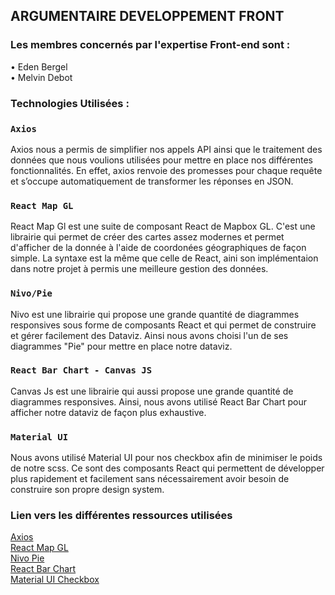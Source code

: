 ## ARGUMENTAIRE DEVELOPPEMENT FRONT

### Les membres concernés par l'expertise Front-end sont :

• Eden Bergel<br/>
• Melvin Debot 


### Technologies Utilisées :

### `Axios`

Axios nous a permis de simplifier nos appels API ainsi que le traitement des données que nous voulions utilisées pour mettre en place nos différentes fonctionnalités. En effet, axios renvoie des promesses pour chaque requête et s’occupe automatiquement de transformer les réponses en JSON.

### `React Map GL`

React Map Gl est une suite de composant React de Mapbox GL. C'est une librairie qui permet de créer des cartes assez modernes et permet d'afficher de la donnée à l'aide de coordonées géographiques de façon simple. La syntaxe est la même que celle de React, aini son implémentaion dans notre projet à permis une meilleure gestion des données.

### `Nivo/Pie`

Nivo est une librairie qui propose une grande quantité de diagrammes responsives sous forme de composants React et qui permet de construire et gérer facilement des Dataviz. Ainsi nous avons choisi l'un de ses diagrammes "Pie" pour mettre en place notre dataviz.

### `React Bar Chart - Canvas JS`

Canvas Js est une librairie qui aussi propose une grande quantité de diagrammes responsives. Ainsi, nous avons utilisé React Bar Chart pour afficher notre dataviz de façon plus exhaustive.

### `Material UI`

Nous avons utilisé Material UI pour nos checkbox afin de minimiser le poids de notre scss. Ce sont des composants React qui permettent de développer plus rapidement et facilement sans nécessairement avoir besoin de construire son propre design system. 

### Lien vers les différentes ressources utilisées

[Axios](https://github.com/axios/axios)<br/>
[React Map GL](https://uber.github.io/react-map-gl/)<br/>
[Nivo Pie](https://nivo.rocks/pie/)<br/>
[React Bar Chart](https://canvasjs.com/react-charts/bar-chart/)<br/>
[Material UI Checkbox](https://material-ui.com/components/checkboxes/)<br/>
